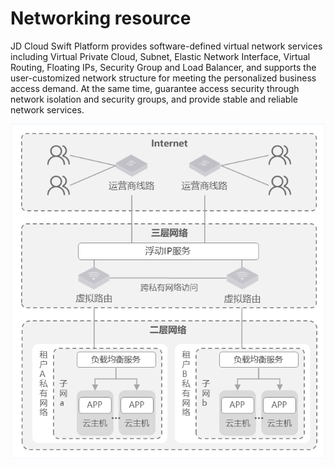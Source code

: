 # Networking resource

JD Cloud Swift Platform provides software-defined virtual network services including Virtual Private Cloud, Subnet, Elastic Network Interface, Virtual Routing, Floating IPs, Security Group and Load Balancer, and supports the user-customized network structure for meeting the personalized business access demand. At the same time, guarantee access security through network isolation and security groups, and provide stable and reliable network services.

![Network-Resources-Overview-1](../../../../../image/JD-Cloud-Swift-HCI-Edition/Network-Resources-Overview-1.png)


